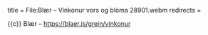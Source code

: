 title = File:Blær – Vinkonur vors og blóma 28901.webm
redirects =
>>>>

{{c}} Blær – https://blaer.is/grein/vinkonur
